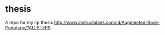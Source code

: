 # thesis
A repo for my itp thesis
http://www.instructables.com/id/Augmented-Book-Prototype/?ALLSTEPS

